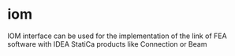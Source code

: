 # iom
IOM interface can be used for the implementation of the link of FEA software with IDEA StatiCa products like Connection or Beam
